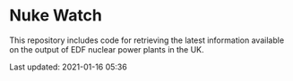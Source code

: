 # Nuke Watch

This repository includes code for retrieving the latest information available on the output of EDF nuclear power plants in the UK.

Last updated: 2021-01-16 05:36